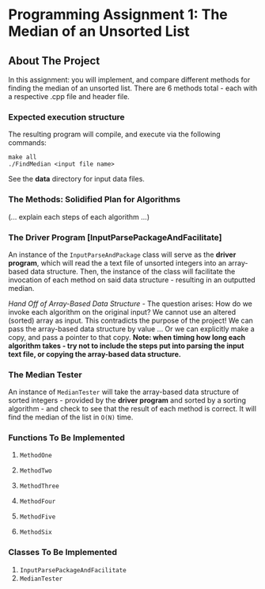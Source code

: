 # Programming Assignment 1: The Median of an Unsorted List

## About The Project 

In this assignment: you will implement, and compare different methods for finding the median of an unsorted list. There are 6 methods total - each with a respective .cpp file and header file.

### Expected execution structure

The resulting program will compile, and execute via the following commands:

	make all
	./FindMedian <input file name>

See the **data** directory for input data files.

### The Methods: Solidified Plan for Algorithms

(... explain each steps of each algorithm ...)

### The Driver Program [InputParsePackageAndFacilitate]

An instance of the `InputParseAndPackage` class will serve as the **driver program**, which will read the a text file of unsorted integers into an array-based data structure. Then, the instance of the class will facilitate the invocation of each method on said data structure - resulting in an outputted median.

*Hand Off of Array-Based Data Structure* - The question arises: How do we invoke each algorithm on the original input? We cannot use an altered (sorted) array as input. This contradicts the purpose of the project! We can pass the array-based data structure by value ... Or we can explicitly make a copy, and pass a pointer to that copy. **Note: when timing how long each algorithm takes - try not to include the steps put into parsing the input text file, or copying the array-based data structure.**

### The Median Tester 

An instance of `MedianTester` will take the array-based data structure of sorted integers - provided by the **driver program** and sorted by a sorting algorithm - and check to see that the result of each method is correct. It will find the median of the list in `O(N)` time.

### Functions To Be Implemented

1. `MethodOne`

2. `MethodTwo`

3. `MethodThree`

4. `MethodFour`

5. `MethodFive`

6. `MethodSix`

### Classes To Be Implemented

1. `InputParsePackageAndFacilitate`
2. `MedianTester`
